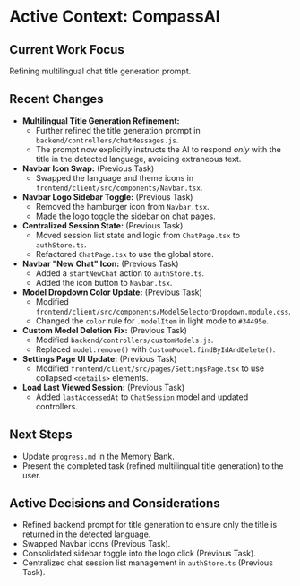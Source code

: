 # Active Context: CompassAI

## Current Work Focus
Refining multilingual chat title generation prompt.

## Recent Changes
- **Multilingual Title Generation Refinement:**
    - Further refined the title generation prompt in `backend/controllers/chatMessages.js`.
    - The prompt now explicitly instructs the AI to respond *only* with the title in the detected language, avoiding extraneous text.
- **Navbar Icon Swap:** (Previous Task)
    - Swapped the language and theme icons in `frontend/client/src/components/Navbar.tsx`.
- **Navbar Logo Sidebar Toggle:** (Previous Task)
    - Removed the hamburger icon from `Navbar.tsx`.
    - Made the logo toggle the sidebar on chat pages.
- **Centralized Session State:** (Previous Task)
    - Moved session list state and logic from `ChatPage.tsx` to `authStore.ts`.
    - Refactored `ChatPage.tsx` to use the global store.
- **Navbar "New Chat" Icon:** (Previous Task)
    - Added a `startNewChat` action to `authStore.ts`.
    - Added the icon button to `Navbar.tsx`.
- **Model Dropdown Color Update:** (Previous Task)
    - Modified `frontend/client/src/components/ModelSelectorDropdown.module.css`.
    - Changed the `color` rule for `.modelItem` in light mode to `#34495e`.
- **Custom Model Deletion Fix:** (Previous Task)
    - Modified `backend/controllers/customModels.js`.
    - Replaced `model.remove()` with `CustomModel.findByIdAndDelete()`.
- **Settings Page UI Update:** (Previous Task)
    - Modified `frontend/client/src/pages/SettingsPage.tsx` to use collapsed `<details>` elements.
- **Load Last Viewed Session:** (Previous Task)
    - Added `lastAccessedAt` to `ChatSession` model and updated controllers.

## Next Steps
- Update `progress.md` in the Memory Bank.
- Present the completed task (refined multilingual title generation) to the user.

## Active Decisions and Considerations
- Refined backend prompt for title generation to ensure only the title is returned in the detected language.
- Swapped Navbar icons (Previous Task).
- Consolidated sidebar toggle into the logo click (Previous Task).
- Centralized chat session list management in `authStore.ts` (Previous Task).

